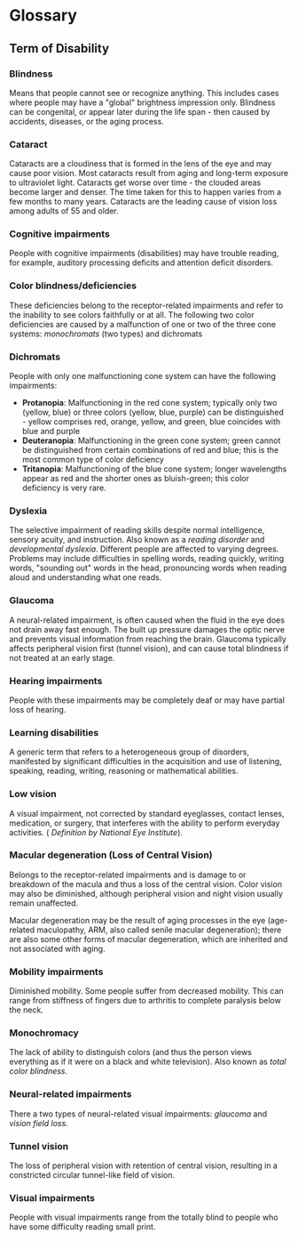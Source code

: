# Glossary
## Term of Disability

### Blindness
Means that people cannot see or recognize anything. This includes cases where people may have a "global" brightness impression only. Blindness can be congenital, or appear later during the life span - then caused by accidents, diseases, or the aging process.

### Cataract
Cataracts are a cloudiness that is formed in the lens of the eye and may cause poor vision. Most cataracts result from aging and long-term exposure to ultraviolet light. Cataracts get worse over time - the clouded areas become larger and denser. The time taken for this to happen varies from a few months to many years. Cataracts are the leading cause of vision loss among adults of 55 and older.

### Cognitive impairments
People with cognitive impairments (disabilities) may have trouble reading, for example, auditory processing deficits and attention deficit disorders.

### Color blindness/deficiencies
These deficiencies belong to the receptor-related impairments and refer to the inability to see colors faithfully or at all. The following two color deficiencies are caused by a malfunction of one or two of the three cone systems: _monochromats_ (two types) and dichromats

### Dichromats
People with only one malfunctioning cone system can have the following impairments:

* **Protanopia**: Malfunctioning in the red cone system; typically only two (yellow, blue) or three colors (yellow, blue, purple) can be distinguished - yellow comprises red, orange, yellow, and green, blue coincides with blue and purple
* **Deuteranopia**: Malfunctioning in the green cone system; green cannot be distinguished from certain combinations of red and blue; this is the most common type of color deficiency
* **Tritanopia**: Malfunctioning of the blue cone system; longer wavelengths appear as red and the shorter ones as bluish-green; this color deficiency is very rare.

### Dyslexia
The selective impairment of reading skills despite normal intelligence, sensory acuity, and instruction. Also known as a _reading disorder_ and _developmental dyslexia_. Different people are affected to varying degrees. Problems may include difficulties in spelling words, reading quickly, writing words, "sounding out" words in the head, pronouncing words when reading aloud and understanding what one reads.

### Glaucoma
A neural-related impairment, is often caused when the fluid in the eye does not drain away fast enough. The built up pressure damages the optic nerve and prevents visual information from reaching the brain. Glaucoma typically affects peripheral vision first (tunnel vision), and can cause total blindness if not treated at an early stage.

### Hearing impairments
People with these impairments may be completely deaf or may have partial loss of hearing.

### Learning disabilities
A generic term that refers to a heterogeneous group of disorders, manifested by significant difficulties in the acquisition and use of listening, speaking, reading, writing, reasoning or mathematical abilities.

### Low vision
A visual impairment, not corrected by standard eyeglasses, contact lenses, medication, or surgery, that interferes with the ability to perform everyday activities. ( _Definition by National Eye Institute_).

### Macular degeneration (Loss of Central Vision)
Belongs to the receptor-related impairments and is damage to or breakdown of the macula and thus a loss of the central vision. Color vision may also be diminished, although peripheral vision and night vision usually remain unaffected.

Macular degeneration may be the result of aging processes in the eye (age-related maculopathy, ARM, also called senile macular degeneration); there are also some other forms of macular degeneration, which are inherited and not associated with aging.

### Mobility impairments
Diminished mobility. Some people suffer from decreased mobility. This can range from stiffness of fingers due to arthritis to complete paralysis below the neck.

### Monochromacy
The lack of ability to distinguish colors (and thus the person views everything as if it were on a black and white television). Also known as _total color blindness_.

### Neural-related impairments
There a two types of neural-related visual impairments: _glaucoma_ and _vision field loss._

### Tunnel vision
The loss of peripheral vision with retention of central vision, resulting in a constricted circular tunnel-like field of vision.

### Visual impairments
People with visual impairments range from the totally blind to people who have some difficulty reading small print.
